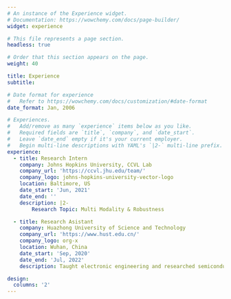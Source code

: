 ```yaml
---
# An instance of the Experience widget.
# Documentation: https://wowchemy.com/docs/page-builder/
widget: experience

# This file represents a page section.
headless: true

# Order that this section appears on the page.
weight: 40

title: Experience
subtitle:

# Date format for experience
#   Refer to https://wowchemy.com/docs/customization/#date-format
date_format: Jan, 2006

# Experiences.
#   Add/remove as many `experience` items below as you like.
#   Required fields are `title`, `company`, and `date_start`.
#   Leave `date_end` empty if it's your current employer.
#   Begin multi-line descriptions with YAML's `|2-` multi-line prefix.
experience:
  - title: Research Intern
    company: Johns Hopkins University, CCVL Lab
    company_url: 'https://ccvl.jhu.edu/team/'
    company_logo: johns-hopkins-university-vector-logo
    location: Baltimore, US
    date_start: 'Jun, 2021'
    date_end: ''
    description: |2-
        Research Topic: Multi Modality & Robustness

  - title: Research Asistant
    company: Huazhong University of Science and Technology
    company_url: 'https://www.hust.edu.cn/'
    company_logo: org-x
    location: Wuhan, China
    date_start: 'Sep, 2020'
    date_end: 'Jul, 2022'
    description: Taught electronic engineering and researched semiconductor physics.

design:
  columns: '2'
---
```

